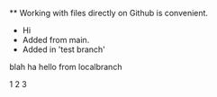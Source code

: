 ** Working with files directly on Github is convenient.
* Hi
* Added from main.
* Added in 'test branch'

blah
ha
hello from localbranch


1 2 3